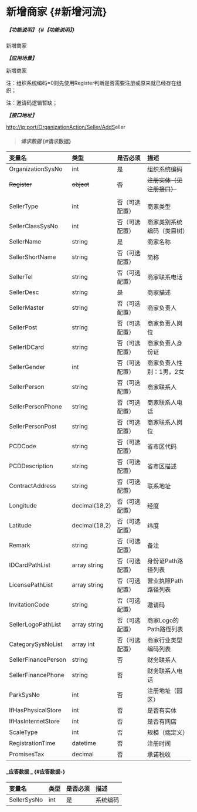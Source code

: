 # 新增商家 {#新增河流}

##### _【功能说明】_ {#【功能说明】}

新增商家

_**【应用场景】**_

新增商家

注：组织系统编码=0则先使用Register判断是否需要注册或原来就已经存在组织；

注：邀请码逻辑暂缺；

_**【接口地址】**_

[http://ip:port/OrganizationAction/Seller/AddS](http://ip:port/OrganizationAction/Customer/AddCustomer)eller

> #### _请求数据_ {#请求数据}

| 变量名 | 类型 | 是否必须 | 描述 |
| :--- | :--- | :--- | :--- |
| OrganizationSysNo | int | 是 | 组织系统编码 |
| ~~Register~~ | ~~object~~ | ~~否~~ | ~~注册实体（见注册接口）~~ |
|  |  |  |  |
| SellerType | int | 否（可选配置） | 商家类型 |
| SellerClassSysNo | int | 否（可选配置） | 商家类别系统编码（类目树） |
| SellerName | string | 是 | 商家名称 |
| SellerShortName | string | 否（可选配置） | 简称 |
| SellerTel | string | 否（可选配置） | 商家联系电话 |
| SellerDesc | string | 是 | 商家描述 |
| SellerMaster | string | 否（可选配置） | 商家负责人 |
| SellerPost | string | 否（可选配置） | 商家负责人岗位 |
| SellerIDCard | string | 否（可选配置） | 商家负责人身份证 |
| SellerGender | int | 否（可选配置） | 商家负责人性别：1男，2女 |
| SellerPerson | string | 否（可选配置） | 商家联系人 |
| SellerPersonPhone | string | 否（可选配置） | 商家联系人电话 |
| SellerPersonPost | string | 否（可选配置） | 商家联系人岗位 |
| PCDCode | string | 否（可选配置） | 省市区代码 |
| PCDDescription | string | 否（可选配置） | 省市区描述 |
| ContractAddress | string | 否（可选配置） | 联系地址 |
| Longitude | decimal\(18,2\) | 否（可选配置） | 经度 |
| Latitude | decimal\(18,2\) | 否（可选配置） | 纬度 |
| Remark | string | 否（可选配置） | 备注 |
| IDCardPathList | array string | 否（可选配置） | 身份证Path路径列表 |
| LicensePathList | array string | 否（可选配置） | 营业执照Path路径列表 |
| InvitationCode | string | 否（可选配置） | 邀请码 |
| SellerLogoPathList | array string | 否（可选配置） | 商家Logo的Path路径列表 |
| CategorySysNoList | array int | 否（可选配置） | 商家行业类型编码列表 |
| SellerFinancePerson| string | 否 |财务联系人 |
| SellerFinancePhone| string | 否 |财务联系人电话 |
| ParkSysNo| int | 否 |注册地址（园区） |
| IfHasPhysicalStore| int | 否 |是否有实体 |
| IfHasInternetStore| int | 否 |是否有网店 |
| ScaleType| int | 否 |规模（端定义） |
| RegistrationTime| datetime| 否 |注册时间 |
| PromisesTax| decimal| 否 |承诺税收 |









#### _应答数据 _ {#应答数据-}

| 变量名 | 类型 | 是否必须 | 描述 |
| :--- | :--- | :--- | :--- |
| SellerSysNo | int | 是 | 系统编码 |



